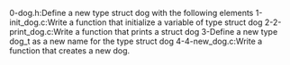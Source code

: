 0-dog.h:Define a new type struct dog with the following elements
1-init_dog.c:Write a function that initialize a variable of type struct dog
2-2-print_dog.c:Write a function that prints a struct dog
3-Define a new type dog_t as a new name for the type struct dog
4-4-new_dog.c:Write a function that creates a new dog.
